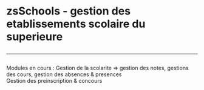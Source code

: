 <h1>zsSchools - gestion des etablissements scolaire du superieure <hr></h1>
<p>Modules en cours : Gestion de la scolarite => gestion des notes, gestions des cours, gestion des absences & presences <br> Gestion des preinscription & concours</p>